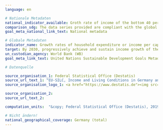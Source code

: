 ```yaml
---
language: en

# Nationale Metadaten
national_indicator_available: Groth rate of income of the bottom 40 per cent of the population <br>Groth rate of income of the total population
comparison_sdg: The data series provided are compliant with the global SDG Metadata.
goal_meta_national_link_text: National metadata

# Globale Metadaten
indicator_name: Growth rates of household expenditure or income per capita among the bottom 40 per cent of the population and the total population
target: By 2030, progressively achieve and sustain income growth of the bottom 40 per cent of the population at a rate higher than the national average
un_custodian_agency: World Bank (WB)
goal_meta_link_text: United Nations Sustainable Development Goals Metadata

# Datenquelle

source_organisation_1: Federal Statistical Office (Destatis)
source_url_text_1: "EU-SILC, Income and Living Conditions in Germany and the European Union - subject-matter series 15, series 3 (Only available in German)"
source_organisation_logo_1: <a href="https://www.destatis.de"><img src="https://g205sdgs.github.io/sdg-indicators/public/LogosEn/destatis.png" alt="Logo Destatis" /></a>

source_organisation_2:
source_url_text_2:

computation_units:  "&copy; Federal Statistical Office (Destatis), 2019"

# Nicht ändern!
national_geographical_coverage: Germany (total)
---
```

